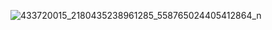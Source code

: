 ![433720015_2180435238961285_558765024405412864_n](https://github.com/samro123/animationsFlutter/assets/103051880/3177d2ac-4156-47ed-b3aa-4c1e96bce031)
